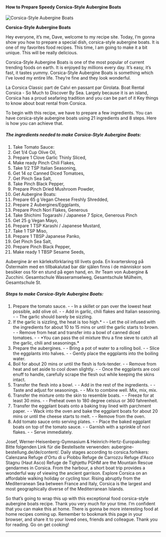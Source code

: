            

#### How to Prepare Speedy Corsica-Style Aubergine Boats

![Corsica-Style Aubergine Boats](https://img-global.cpcdn.com/recipes/afebd5d32702b68a/751x532cq70/corsica-style-aubergine-boats-recipe-main-photo.jpg)

**Corsica-Style Aubergine Boats**

Hey everyone, it’s me, Dave, welcome to my recipe site. Today, I’m gonna show you how to prepare a special dish, corsica-style aubergine boats. It is one of my favorites food recipes. This time, I am going to make it a bit unique. This will be really delicious.

Corsica-Style Aubergine Boats is one of the most popular of current trending foods on earth. It is enjoyed by millions every day. It’s easy, it’s fast, it tastes yummy. Corsica-Style Aubergine Boats is something which I’ve loved my entire life. They’re fine and they look wonderful.

La Corsica Classic part de Calvi en passant par Girolata. Boat Rental Corsica - So Much to Discover By Sea. Largely because it is an island, Corsica has a proud seafaring tradition and you can be part of it Key things to know about boat rental from Corsica.

To begin with this recipe, we have to prepare a few ingredients. You can have corsica-style aubergine boats using 21 ingredients and 8 steps. Here is how you can achieve that.

##### The ingredients needed to make Corsica-Style Aubergine Boats:

1.  Take Tomato Sauce:
2.  Get 1/4 Cup Olive Oil,
3.  Prepare 1 Clove Garlic Thinly Sliced,
4.  Make ready Pinch Chili Flakes,
5.  Take 1/2 TSP Italian Seasoning,
6.  Get 14 oz Canned Diced Tomatoes,
7.  Get Pinch Sea Salt,
8.  Take Pinch Black Pepper,
9.  Prepare Pinch Dried Mushroom Powder,
10.  Get Aubergine Boats:
11.  Prepare 65 g Vegan Cheese Freshly Shredded,
12.  Prepare 2 Aubergines/Eggplants,
13.  Prepare Pinch Nori Flakes, Generous
14.  Take Shichimi Togarashi / Japanese 7 Spice, Generous Pinch
15.  Get 25 g Vegan Mayo,
16.  Prepare 1 TSP Karashi / Japanese Mustard,
17.  Take 1 TSP Miso,
18.  Prepare 1 TBSP Japanese Panko,
19.  Get Pinch Sea Salt,
20.  Prepare Pinch Black Pepper,
21.  Make ready 1 TBSP Sesame Seeds,

Aubergine är en kärleksförklaring till livets goda. En kvarterskrog på Östermalm med en tillbakalutad bar där själen finns i de människor som besöker oss för en stund på egen hand, en. Ihr Team von Aubergine & Zucchini. Gesamtschule Wasseramselweg, Gesamtschule Mülheim, Gesamtschule St.

##### Steps to make Corsica-Style Aubergine Boats:

1.  Prepare the tomato sauce. - - In a skillet or pan over the lowest heat possible, add olive oil. - - Add in garlic, chili flakes and Italian seasoning. - - The garlic should barely be sizzling.
2.  If the garlic is sizzling, the heat is too high.\* - - Let the oil infused with the ingredients for about 10 to 15 mins or until the garlic starts to brown. - - Remove from heat and transfer into a bowl of canned diced tomatoes. - - \*You can pass the oil mixture thru a fine sieve to catch all the garlic, chili and seasonings.\*
3.  Prepare the aubergines. - - Bring a pot of water to a rolling boil. - - Slice the eggplants into halves. - - Gently place the eggplants into the boiling water.
4.  Boil for about 20 mins or until the flesh is fork-tender. - - Remove from heat and set aside to cool down slightly. - - Once the eggplants are cool enuff to handle, carefully scrape the flesh out while keeping the skins intact.
5.  Transfer the flesh into a bowl. - - Add in the rest of the ingredients. - - Taste and adjust for seasonings. - - Mix to combine well. Mix, mix, mix.
6.  Transfer the mixture onto the skin to resemble boats. - - Freeze for at least 30 mins. - - Preheat oven to 180 degree celsius or 360 fahrenheit.
7.  Transfer the eggplant boats onto a baking tray lined with parchment paper. - - Wack into the oven and bake the eggplant boats for about 20 mins or until the cheese starts to melt. - - Remove from the oven.
8.  Add tomato sauce onto serving plates. - - Place the baked eggplant boats on top of the tomato sauce. - - Garnish with a sprinkle of nori flakes. - - Serve immediately.

Josef, Werner-Heisenberg-Gymnasium & Heinrich-Hertz-Europakolleg: Bitte folgenden Link für die Bestellseite verwenden: aubergine-bestellung.de/de/content/. Daily stages according to corsica.forhikers: Calenzana Refuge d'Ortu di u Piobbu Refuge de Carrozzu Refuge d'Asco Stagnu (Haut Asco) Refuge de Tighjettu PGHM are the Mountain Rescue gendarmes in Corsica. From the harbour, a short boat trip provides a wonderful way of viewing the ancient garrison. Explore Corsica on an affordable walking holiday or cycling tour. Rising abruptly from the Mediterranean Sea between France and Italy, Corsica is the largest and most geographically diverse of the Mediterranean Islands.

So that’s going to wrap this up with this exceptional food corsica-style aubergine boats recipe. Thank you very much for your time. I’m confident that you can make this at home. There is gonna be more interesting food at home recipes coming up. Remember to bookmark this page in your browser, and share it to your loved ones, friends and colleague. Thank you for reading. Go on get cooking!

* * *